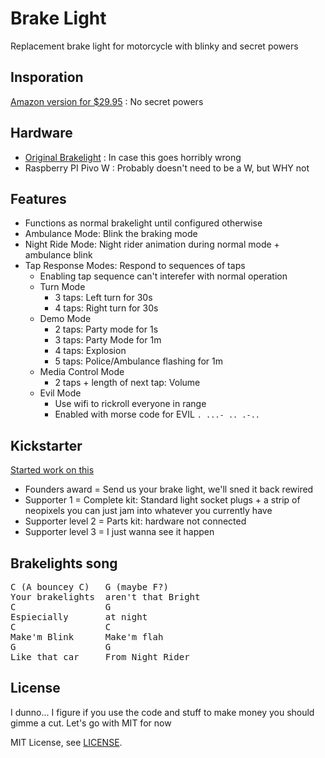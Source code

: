 # Brake Light
Replacement brake light for motorcycle with blinky and secret powers

## Insporation
[Amazon version for $29.95](https://www.amazon.com/dp/B002TS2G9Y/ref=vp_m_vp_dp_m_dex_ai_hr_loc_mtl_pd?_encoding=UTF8&pf_rd_p=f7581ae5-3997-4dd6-a4f6-7dbe08aa8791&pf_rd_r=ZY0FS6N7PC5APMGQ3JSH&pd_rd_wg=mI0bg&pd_rd_i=B002TS2G9Y&pd_rd_w=GMkL9&content-id=amzn1.sym.f7581ae5-3997-4dd6-a4f6-7dbe08aa8791&pd_rd_r=c63c6def-2e24-41c0-bdc3-9324f95dface&psc=1) : No secret powers

## Hardware
* [Original Brakelight](https://www.ebay.com/itm/235594788595?chn=ps&norover=1&mkevt=1&mkrid=711-166974-028196-7&mkcid=2&mkscid=101&itemid=235594788595&targetid=2274951440814&device=c&mktype=pla&googleloc=9002355&poi=&campaignid=21623111277&mkgroupid=172133702611&rlsatarget=pla-2274951440814&abcId=10001153&merchantid=7921664&geoid=9002355&gad_source=1&gclid=CjwKCAjwl6-3BhBWEiwApN6_kig4rh1KD76QaW8gjmniJRpjkIyIZi-10f_q1j0Sk4a1UfQUgmsTsRoCYY0QAvD_BwE) : In case this goes horribly wrong
* Raspberry PI Pivo W : Probably doesn't need to be a W, but WHY not

## Features
* Functions as normal brakelight until configured otherwise
* Ambulance Mode: Blink the braking mode
* Night Ride Mode: Night rider animation during normal mode + ambulance blink
* Tap Response Modes: Respond to sequences of taps
    * Enabling tap sequence can't interefer with normal operation
    * Turn Mode
        * 3 taps: Left turn for 30s
        * 4 taps: Right turn for 30s
    * Demo Mode
        * 2 taps: Party mode for 1s
        * 3 taps: Party Mode for 1m
        * 4 taps: Explosion
        * 5 taps: Police/Ambulance flashing for 1m
    * Media Control Mode
        * 2 taps + length of next tap: Volume
    * Evil Mode
        * Use wifi to rickroll everyone in range
        * Enabled with morse code for EVIL `. ...- .. .-..`

## Kickstarter
[Started work on this](https://www.kickstarter.com/projects/1743331958/267604435/edit/rewards?tab=items)
* Founders award = Send us your brake light, we'll sned it back rewired
* Supporter 1 = Complete kit: Standard light socket plugs + a strip of neopixels you can just jam into whatever you currently have
* Supporter level 2 = Parts kit: hardware not connected
* Supporter level 3 = I just wanna see it happen

## Brakelights song
<pre>
C (A bouncey C)   G (maybe F?)
Your brakelights  aren't that Bright
C                 G
Espiecially       at night
C                 C
Make'm Blink      Make'm flah
G                 G
Like that car     From Night Rider
</pre>

## License
I dunno... I figure if you use the code and stuff to make money you should gimme a cut. Let's go with MIT for now

MIT License, see [LICENSE](https://github.com/Beta-Technologies/grafana-panel-qrcode/blob/main/LICENSE).

